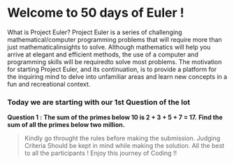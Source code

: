  # Welcome to 50 days of Euler !

What is Project Euler?
Project Euler is a series of challenging mathematical/computer programming problems
that will require more than just mathematicalinsights to solve. 
Although mathematics will help you arrive at elegant and efficient methods, the use of a computer and programming 
skills will be requiredto solve most problems.
The motivation for starting Project Euler, and its continuation, is to provide a platform for the inquiring mind to 
delve into unfamiliar areas and learn new concepts in a fun and recreational context.


 ### Today we are starting with our 1st Question of the lot


**Question 1 :**
**The sum of the primes below 10 is 2 + 3 + 5 + 7 = 17.**
**Find the sum of all the primes below two million.**
 
 
> Kindly go throught the rules before making the submission.
> Judging Criteria Should be kept in mind while making the solution.
> All the best to all the participants ! Enjoy this journey of Coding !!
